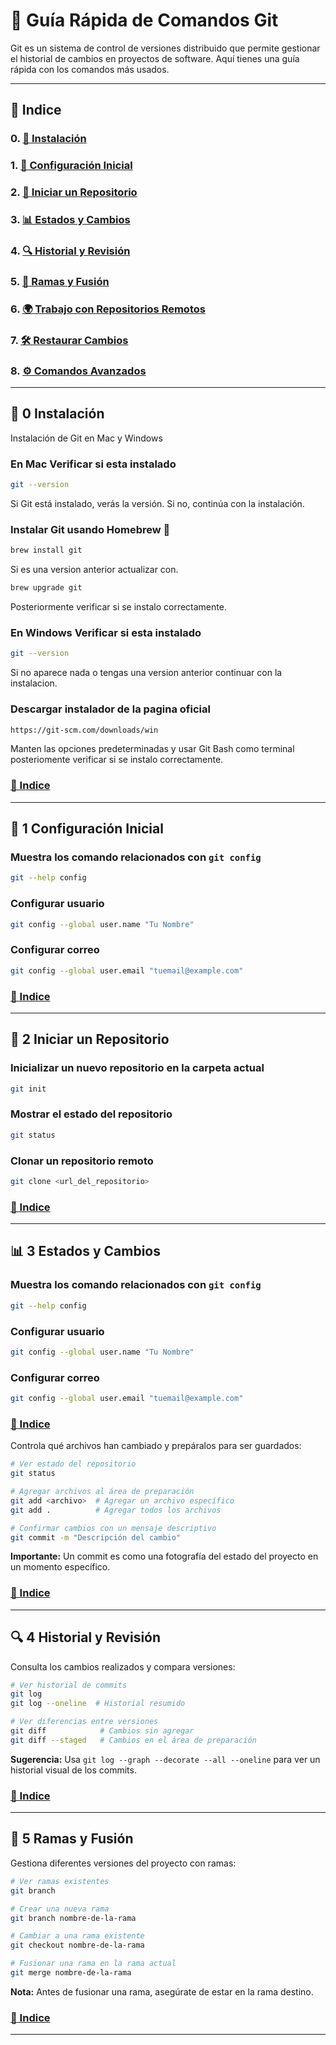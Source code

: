 # 🚀 Guía Rápida de Comandos Git

Git es un sistema de control de versiones distribuido que permite gestionar el historial de cambios en proyectos de software. Aquí tienes una guía rápida con los comandos más usados.

---

## 📍 Indice
### 0. [📌 Instalación](#-0-instalación)
### 1. [📌 Configuración Inicial](#-1-configuración-inicial)
### 2. [📂 Iniciar un Repositorio](#-2-iniciar-un-repositorio)
### 3. [📊 Estados y Cambios](#-3-estados-y-cambios)
### 4. [🔍 Historial y Revisión](#-4-historial-y-revisión)
### 5. [🌿 Ramas y Fusión](#-5-ramas-y-fusión)
### 6. [🌍 Trabajo con Repositorios Remotos](#-6-trabajo-con-repositorios-remotos)
### 7. [🛠️ Restaurar Cambios](#-7-restaurar-cambios)
### 8. [⚙️ Comandos Avanzados](#-8-comandos-avanzados)


---

## 📌 0 Instalación
Instalación de Git en Mac y Windows

### En Mac Verificar si esta instalado
```bash
git --version
```
Si Git está instalado, verás la versión. Si no, continúa con la instalación.

### Instalar Git usando Homebrew 🍺
```bash
brew install git
```
Si es una version anterior actualizar con.
```bash
brew upgrade git
```
Posteriormente verificar si se instalo correctamente.

### En Windows Verificar si esta instalado
```bash
git --version
```
Si no aparece nada o tengas una version anterior continuar con la instalacion.

### Descargar instalador de la pagina oficial
```bash
https://git-scm.com/downloads/win
```
Manten las opciones predeterminadas y usar Git Bash como terminal posteriomente verificar si se instalo correctamente.


### [📍 Indice](#-indice)

---


## 📌 1 Configuración Inicial

### Muestra los comando relacionados con `git config`
```bash
git --help config
```

### Configurar usuario
```bash
git config --global user.name "Tu Nombre"
```

### Configurar correo
```bash
git config --global user.email "tuemail@example.com"
```
### [📍 Indice](#-indice)

---

## 📂 2 Iniciar un Repositorio

### Inicializar un nuevo repositorio en la carpeta actual
```bash
git init
```

### Mostrar el estado del repositorio
```bash
git status
```

### Clonar un repositorio remoto
```bash
git clone <url_del_repositorio>
```
### [📍 Indice](#-indice)


---

## 📊 3 Estados y Cambios

### Muestra los comando relacionados con `git config`
```bash
git --help config
```

### Configurar usuario
```bash
git config --global user.name "Tu Nombre"
```

### Configurar correo
```bash
git config --global user.email "tuemail@example.com"
```
### [📍 Indice](#-indice)

Controla qué archivos han cambiado y prepáralos para ser guardados:

```bash
# Ver estado del repositorio
git status

# Agregar archivos al área de preparación
git add <archivo>  # Agregar un archivo específico
git add .          # Agregar todos los archivos

# Confirmar cambios con un mensaje descriptivo
git commit -m "Descripción del cambio"
```
**Importante:** Un commit es como una fotografía del estado del proyecto en un momento específico.
### [📍 Indice](#-indice)

---

## 🔍 4 Historial y Revisión
Consulta los cambios realizados y compara versiones:

```bash
# Ver historial de commits
git log
git log --oneline  # Historial resumido

# Ver diferencias entre versiones
git diff            # Cambios sin agregar
git diff --staged   # Cambios en el área de preparación
```
**Sugerencia:** Usa `git log --graph --decorate --all --oneline` para ver un historial visual de los commits.
### [📍 Indice](#-indice)

---

## 🌿 5 Ramas y Fusión
Gestiona diferentes versiones del proyecto con ramas:

```bash
# Ver ramas existentes
git branch

# Crear una nueva rama
git branch nombre-de-la-rama

# Cambiar a una rama existente
git checkout nombre-de-la-rama

# Fusionar una rama en la rama actual
git merge nombre-de-la-rama
```
**Nota:** Antes de fusionar una rama, asegúrate de estar en la rama destino.
### [📍 Indice](#-indice)

---
